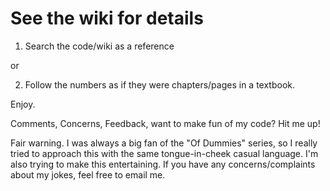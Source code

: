 # See the wiki for details

1. Search the code/wiki as a reference

or

2. Follow the numbers as if they were chapters/pages in a textbook. 

Enjoy. 

Comments, Concerns, Feedback, want to make fun of my code? Hit me up!

Fair warning. I was always a big fan of the "Of Dummies" series, so I really tried to approach this with the same
tongue-in-cheek casual language. I'm also trying to make this entertaining. If you have any concerns/complaints about
my jokes, feel free to email me.  






